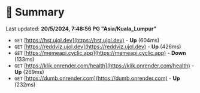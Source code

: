 # 📖 Summary
Last updated: **20/5/2024, 7:48:56 PG "Asia/Kuala_Lumpur"**

- `GET` [https://hst.ujol.dev](https://hst.ujol.dev) - **Up** (604ms)
- `GET` [https://reddviz.ujol.dev](https://reddviz.ujol.dev) - **Up** (426ms)
- `GET` [https://memeapi.cyclic.app](https://memeapi.cyclic.app) - **Down** (133ms)
- `GET` [https://klik.onrender.com/health](https://klik.onrender.com/health) - **Up** (269ms)
- `GET` [https://dumb.onrender.com](https://dumb.onrender.com) - **Up** (232ms)
